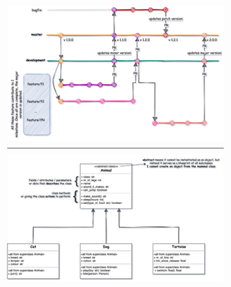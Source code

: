<img src="branching_versioning.png" alt="drawing" width="900"/>

-----------

<img src="animals_class_diagram.png" alt="drawing" width="1100"/>
